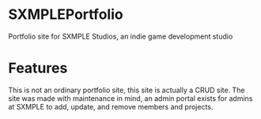 # SXMPLEPortfolio
Portfolio site for SXMPLE Studios, an indie game development studio

# Features
This is not an ordinary portfolio site, this site is actually a CRUD site. 
The site was made with maintenance in mind, an admin portal exists for admins at SXMPLE to add, update, and remove members and projects.
